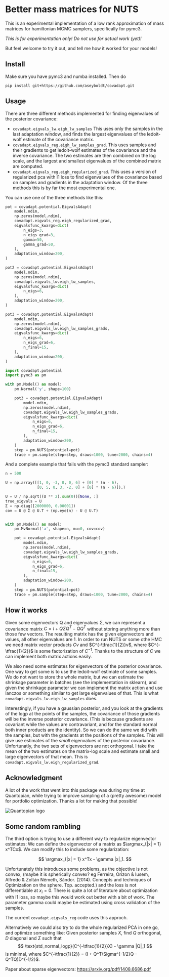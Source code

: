 # Better mass matrices for NUTS

This is an experimental implementation of a low rank approximation of
mass matrices for hamiltonian MCMC samplers, specifically for pymc3.

*This is for experimentation only! Do not use for actual work (yet)!*

But feel welcome to try it out, and tell me how it worked for your models!

## Install

Make sure you have pymc3 and numba installed. Then do

```
pip install git+https://github.com/aseyboldt/covadapt.git
```

## Usage

There are three different methods implemented for finding eigenvalues
of the posterior covariance:

- `covadapt.eigvals_lw.eigh_lw_samples` This uses only the samples
  in the last adaptation window, and finds the largest eigenvalues
  of the ledoit-wolf estimate of the covariance matrix.
- `covadapt.eigvals_reg.eigh_lw_samples_grad`. This uses samples
  and their gradients to get ledoit-wolf estimates of the covariance
  and the inverse covariance. The two estimates are then combined
  on the log scale, and the largest and smallest eigenvalues of the
  combined matrix are computed.
- `covadapt.eigvals_reg.eigh_regularized_grad`. This uses a version
  of regularized pca with l1 loss to find eigenvalues of the covariance
  based on samples and gradients in the adaptation window. Of the three
  methods this is by far the most experimental one.

You can use one of the three methods like this:

```python
pot = covadapt.potential.EigvalsAdapt(
    model.ndim,
    np.zeros(model.ndim),
    covadapt.eigvals_reg.eigh_regularized_grad,
    eigvalsfunc_kwargs=dict(
        n_eigs=3, 
        n_eigs_grad=3,
        gamma=50,
        gamma_grad=50,
    ),
    adaptation_window=200,
)

pot2 = covadapt.potential.EigvalsAdapt(
    model.ndim,
    np.zeros(model.ndim),
    covadapt.eigvals_lw.eigh_lw_samples,
    eigvalsfunc_kwargs=dict(
        n_eigs=6,
    ),
    adaptation_window=200,
)

pot3 = covadapt.potential.EigvalsAdapt(
    model.ndim,
    np.zeros(model.ndim),
    covadapt.eigvals_lw.eigh_lw_samples_grads,
    eigvalsfunc_kwargs=dict(
        n_eigs=6,
        n_eigs_grad=6,
        n_final=15,
    ),
    adaptation_window=200,
)
```


```python
import covadapt.potential
import pymc3 as pm

with pm.Model() as model:
    pm.Normal('y', shape=100)

    pot3 = covadapt.potential.EigvalsAdapt(
        model.ndim,
        np.zeros(model.ndim),
        covadapt.eigvals_lw.eigh_lw_samples_grads,
        eigvalsfunc_kwargs=dict(
            n_eigs=6,
            n_eigs_grad=6,
            n_final=15,
        ),
        adaptation_window=200,
    )
    step = pm.NUTS(potential=pot)
    trace = pm.sample(step=step, draws=1000, tune=2000, chains=4)
```

And a complete example that fails with the pymc3 standard sampler:
```python
n = 500

U = np.array([[1, 0, -3, 0, 0, 6] + [0] * (n - 6),
              [0, 5, 0, 3, -2, 0] + [0] * (n - 6)]).T

U = U / np.sqrt((U ** 2).sum(0))[None, :]
true_eigvals = U
Σ = np.diag([2000000, 0.00001])
cov = U @ Σ @ U.T + (np.eye(n) - U @ U.T)


with pm.Model() as model:
    pm.MvNormal('a', shape=n, mu=0, cov=cov)

    pot = covadapt.potential.EigvalsAdapt(
        model.ndim,
        np.zeros(model.ndim),
        covadapt.eigvals_lw.eigh_lw_samples_grads,
        eigvalsfunc_kwargs=dict(
            n_eigs=6,
            n_eigs_grad=6,
            n_final=15,
        ),
        adaptation_window=200,
    )
    step = pm.NUTS(potential=pot)
    trace = pm.sample(step=step, draws=1000, tune=2000, chains=4)
```

## How it works

Given some eigenvectors Q and eigenvalues Σ, we can represent a covariance
matrix $C = I + QΣQ^T - QQ^T$ without storing anything more than those
few vectors. The resulting matrix has the given eigenvectors and values,
all other eigenvalues are 1. In order to run NUTS or some othe HMC we need
matrix vector products $Cv$ and $C^{-\tfrac{1}{2}}v$, where $C^{-\tfrac{1}{2}}$
is some factorization of $C^{-1}$. Thanks to the structure of $C$ we can
implement both matrix actions easily.

We also need some estimates for eigenvectors of the posterior covariance.
One way to get some is to use the ledoit-wolf estimate of some samples.
We do not want to store the whole matrix, but we can estimate the
shrinkage parameter in batches (see the implementation in sklearn),
and given the shrinkage parameter we can implement the matrix action
and use lanczos or something similar to get large eigenvalues of that.
This is what `covadapt.eigvals_lw.eigh_lw_samples` does.

Interestingly, if you have a gaussian posterior, and you look at the gradients
of the logp at the points of the samples, the covariance of those gradients
will be the inverse posterior covariance. (This is because gradients are
covariant while the values are contravariant, and for the standard normal both
inner products are the identity). So we can do the same we did with the
samples, but with the gradients at the positions of the samples.  This will
give use estimates of the *small* eigenvalues of the posterior covariance.
Unfortunatly, the two sets of eigenvectors are not orthogonal.  I take the mean
of the two estimates on the matrix-log scale and estimate small and large
eigenvectors of that mean.  This is `covadapt.eigvals_lw.eigh_regularized_grad`.

## Acknowledgment

A lot of the work that went into this package was during my time at Quantopian,
while trying to improve sampling of a (pretty awesome) model for portfolio
optimization. Thanks a lot for making that possible!

![Quantopian logo](https://raw.githubusercontent.com/pymc-devs/pymc3/master/docs/quantopianlogo.jpg)


## Some random rambling

The third option is trying to use a different way to regularize eigenvector
estimates: We can define the eigenvector of a matrix as $\argmax_{|x| = 1}
x^TCx$.  We can modify this to include some regularization:

$$
\argmax_{|x| = 1} x^Tx - \gamma |x|_1.
$$

Unfortunately this introduces some problems, as the objective is not convex,
(maybe it is spherically convex? eg Ferreira, Orizon & Iusem, Alfredo & Zoltán
Németh, Sándor. (2014). Concepts and techniques of Optimization on the sphere.
Top. accepted.) and the loss is not differentiable at $x_i = 0$. There is quite
a lot of literature about optimization with l1 loss, so maybe this would work
out better with a bit of work. The parameter gamma could maybe be estimated
using cross validation of the samples.

The current `covadapt.eigvals_reg` code uses this approch.

Alternatively we could also try to do the whole regularized PCA in one go,
and optimize something like: Given posterior samples $X$, find $Q$ orthogonal,
$D$ diagonal and $\Sigma$ such that
$$
\text{std_normal_logp}(C^{-\tfrac{1}{2}}X) - \gamma |Q|_1
$$
is minimal, where $C^{-\tfrac{1}{2}} = (I + Q^T\Sigma^{-1/2}Q - Q^TQ)D^{-1/2}$.

Paper about sparse eigenvectors: https://arxiv.org/pdf/1408.6686.pdf
